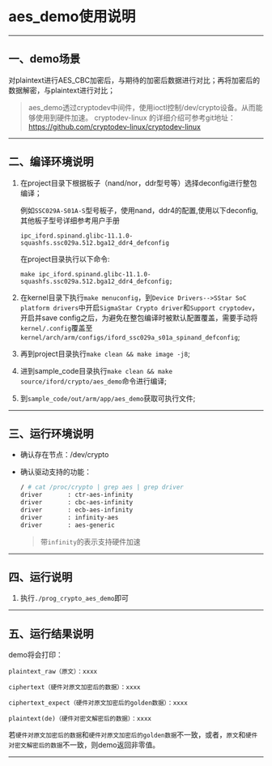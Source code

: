 ﻿# aes_demo使用说明

---

## 一、demo场景


对plaintext进行AES_CBC加密后，与期待的加密后数据进行对比；再将加密后的数据解密，与plaintext进行对比；

> aes_demo透过cryptodev中间件，使用ioctl控制/dev/crypto设备。从而能够使用到硬件加速。
> cryptodev-linux 的详细介绍可参考git地址：https://github.com/cryptodev-linux/cryptodev-linux

---

## 二、编译环境说明

1. 在project目录下根据板子（nand/nor，ddr型号等）选择deconfig进行整包编译；

    例如`SSC029A-S01A-S`型号板子，使用nand，ddr4的配置,使用以下deconfig,其他板子型号详细参考用户手册

    `ipc_iford.spinand.glibc-11.1.0-squashfs.ssc029a.512.bga12_ddr4_defconfig`

    在project目录执行以下命令:

    `make ipc_iford.spinand.glibc-11.1.0-squashfs.ssc029a.512.bga12_ddr4_defconfig;`

2. 在kernel目录下执行`make menuconfig`，到`Device Drivers-->SStar SoC platform drivers`中开启`SigmaStar Crypto driver`和`Support cryptodev`，开启并save config之后，为避免在整包编译时被默认配置覆盖，需要手动将`kernel/.config`覆盖至`kernel/arch/arm/configs/iford_ssc029a_s01a_spinand_defconfig`;
3. 再到project目录执行`make clean && make image -j8`;
4. 进到sample_code目录执行`make clean && make source/iford/crypto/aes_demo`命令进行编译;
5. 到`sample_code/out/arm/app/aes_demo`获取可执行文件;

---

## 三、运行环境说明

* 确认存在节点：/dev/crypto

* 确认驱动支持的功能：

    ```bash
    / # cat /proc/crypto | grep aes | grep driver
    driver       : ctr-aes-infinity
    driver       : cbc-aes-infinity
    driver       : ecb-aes-infinity
    driver       : infinity-aes
    driver       : aes-generic
    ```

    > 带`infinity`的表示支持硬件加速

---

## 四、运行说明

1. 执行`./prog_crypto_aes_demo`即可

---

## 五、运行结果说明

demo将会打印：

    plaintext_raw（原文）：xxxx

    ciphertext（硬件对原文加密后的数据）：xxxx

    ciphertext_expect（硬件对原文加密后的golden数据）：xxxx

    plaintext(de)（硬件对密文解密后的数据）：xxxx

若`硬件对原文加密后的数据`和`硬件对原文加密后的golden数据`不一致，或者，`原文`和`硬件对密文解密后的数据`不一致，则demo返回非零值。

---